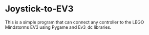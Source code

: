 # Joystick-to-EV3
This is a simple program that can connect any controller to the LEGO Mindstorms EV3 using Pygame and Ev3_dc libraries.
